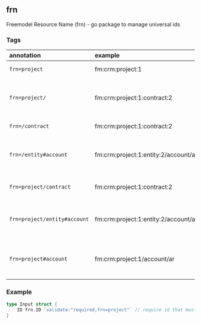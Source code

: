 frn
------------------------------------

Freemodel Resource Name (frn) - go package to manage universal ids

### Tags

| annotation                   | example                              | description                                         |
|:-----------------------------|:-------------------------------------|:----------------------------------------------------|
| `frn=project`                | fm:crm:project:1                     | require unary form                                  |
| `frn=project/`               | fm:crm:project:1:contract:2          | require compound form; unary form not acceptable    |
| `frn=/contract`              | fm:crm:project:1:contract:2          | require child type                                  |
| `frn=/entity#account`        | fm:crm:project:1:entity:2/account/ar | require child type with path head, account          |
| `frn=project/contract`       | fm:crm:project:1:contract:2          | require parent and child                            |
| `frn=project/entity#account` | fm:crm:project:1:entity:2/account/ar | require parent and child and path head, account     |
| `frn=project#account`        | fm:crm:project:1/account/ar          | require parent and path head, account, but no child |

### Example

```go
type Input struct {
	ID frn.ID `validate:"required,frn=project"` // require id that must be a project id
}
```